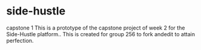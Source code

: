# side-hustle
capstone 1
This is a prototype of the capstone project of week 2 for the Side-Hustle platform.. 
This is created for group 256 to fork andedit to attain perfection.
